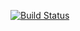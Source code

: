 [![Build Status](https://dev.azure.com/gauravivarpe1996/Agileproject/_apis/build/status%2FGauravi-V.SampleProject?branchName=main)](https://dev.azure.com/gauravivarpe1996/Agileproject/_build/latest?definitionId=4&branchName=main)
